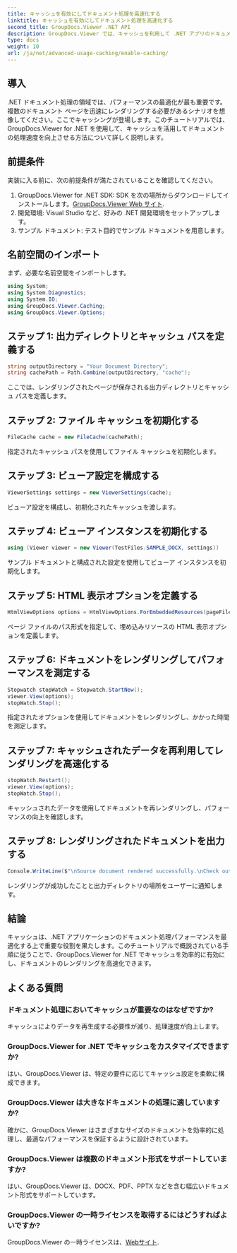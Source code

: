 ```yaml
---
title: キャッシュを有効にしてドキュメント処理を高速化する
linktitle: キャッシュを有効にしてドキュメント処理を高速化する
second_title: GroupDocs.Viewer .NET API
description: GroupDocs.Viewer では、キャッシュを利用して .NET アプリのドキュメント処理速度を向上させます。パフォーマンスを簡単に最適化します。
type: docs
weight: 10
url: /ja/net/advanced-usage-caching/enable-caching/
---
```

## 導入
.NET ドキュメント処理の領域では、パフォーマンスの最適化が最も重要です。複数のドキュメント ページを迅速にレンダリングする必要があるシナリオを想像してください。ここでキャッシングが登場します。このチュートリアルでは、GroupDocs.Viewer for .NET を使用して、キャッシュを活用してドキュメントの処理速度を向上させる方法について詳しく説明します。
## 前提条件
実装に入る前に、次の前提条件が満たされていることを確認してください。
1.  GroupDocs.Viewer for .NET SDK: SDK を次の場所からダウンロードしてインストールします。[GroupDocs.Viewer Web サイト](https://releases.groupdocs.com/viewer/net/).
2. 開発環境: Visual Studio など、好みの .NET 開発環境をセットアップします。
3. サンプル ドキュメント: テスト目的でサンプル ドキュメントを用意します。

## 名前空間のインポート
まず、必要な名前空間をインポートします。
```csharp
using System;
using System.Diagnostics;
using System.IO;
using GroupDocs.Viewer.Caching;
using GroupDocs.Viewer.Options;
```

## ステップ 1: 出力ディレクトリとキャッシュ パスを定義する
```csharp
string outputDirectory = "Your Document Directory";
string cachePath = Path.Combine(outputDirectory, "cache");
```
ここでは、レンダリングされたページが保存される出力ディレクトリとキャッシュ パスを定義します。
## ステップ 2: ファイル キャッシュを初期化する
```csharp
FileCache cache = new FileCache(cachePath);
```
指定されたキャッシュ パスを使用してファイル キャッシュを初期化します。
## ステップ 3: ビューア設定を構成する
```csharp
ViewerSettings settings = new ViewerSettings(cache);
```
ビューア設定を構成し、初期化されたキャッシュを渡します。
## ステップ 4: ビューア インスタンスを初期化する
```csharp
using (Viewer viewer = new Viewer(TestFiles.SAMPLE_DOCX, settings))
```
サンプル ドキュメントと構成された設定を使用してビューア インスタンスを初期化します。
## ステップ 5: HTML 表示オプションを定義する
```csharp
HtmlViewOptions options = HtmlViewOptions.ForEmbeddedResources(pageFilePathFormat);
```
ページ ファイルのパス形式を指定して、埋め込みリソースの HTML 表示オプションを定義します。
## ステップ 6: ドキュメントをレンダリングしてパフォーマンスを測定する
```csharp
Stopwatch stopWatch = Stopwatch.StartNew();
viewer.View(options);
stopWatch.Stop();
```
指定されたオプションを使用してドキュメントをレンダリングし、かかった時間を測定します。
## ステップ 7: キャッシュされたデータを再利用してレンダリングを高速化する
```csharp
stopWatch.Restart();
viewer.View(options);
stopWatch.Stop();
```
キャッシュされたデータを使用してドキュメントを再レンダリングし、パフォーマンスの向上を確認します。
## ステップ 8: レンダリングされたドキュメントを出力する
```csharp
Console.WriteLine($"\nSource document rendered successfully.\nCheck output in {outputDirectory}.");
```
レンダリングが成功したことと出力ディレクトリの場所をユーザーに通知します。

## 結論
キャッシュは、.NET アプリケーションのドキュメント処理パフォーマンスを最適化する上で重要な役割を果たします。このチュートリアルで概説されている手順に従うことで、GroupDocs.Viewer for .NET でキャッシュを効率的に有効にし、ドキュメントのレンダリングを高速化できます。
## よくある質問
### ドキュメント処理においてキャッシュが重要なのはなぜですか?
キャッシュによりデータを再生成する必要性が減り、処理速度が向上します。
### GroupDocs.Viewer for .NET でキャッシュをカスタマイズできますか?
はい、GroupDocs.Viewer は、特定の要件に応じてキャッシュ設定を柔軟に構成できます。
### GroupDocs.Viewer は大きなドキュメントの処理に適していますか?
確かに、GroupDocs.Viewer はさまざまなサイズのドキュメントを効率的に処理し、最適なパフォーマンスを保証するように設計されています。
### GroupDocs.Viewer は複数のドキュメント形式をサポートしていますか?
はい、GroupDocs.Viewer は、DOCX、PDF、PPTX などを含む幅広いドキュメント形式をサポートしています。
### GroupDocs.Viewer の一時ライセンスを取得するにはどうすればよいですか?
 GroupDocs.Viewer の一時ライセンスは、[Webサイト](https://purchase.groupdocs.com/temporary-license/).